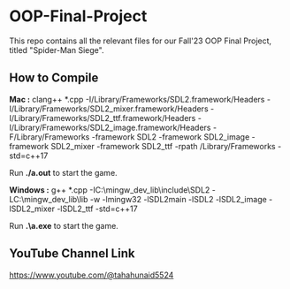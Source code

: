 # OOP-Final-Project

This repo contains all the relevant files for our Fall'23 OOP Final Project, titled "Spider-Man Siege".

## How to Compile

**Mac :** clang++ *.cpp -I/Library/Frameworks/SDL2.framework/Headers -I/Library/Frameworks/SDL2_mixer.framework/Headers -I/Library/Frameworks/SDL2_ttf.framework/Headers -I/Library/Frameworks/SDL2_image.framework/Headers -F/Library/Frameworks -framework SDL2 -framework SDL2_image -framework SDL2_mixer -framework SDL2_ttf -rpath /Library/Frameworks -std=c++17

Run **./a.out** to start the game.

**Windows :** g++ *.cpp -IC:\mingw_dev_lib\include\SDL2 -LC:\mingw_dev_lib\lib -w -lmingw32 -lSDL2main -lSDL2 -lSDL2_image -lSDL2_mixer -lSDL2_ttf -std=c++17

Run **.\a.exe** to start the game.

## YouTube Channel Link

https://www.youtube.com/@tahahunaid5524
